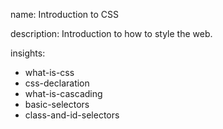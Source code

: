 name: Introduction to CSS

description: Introduction to how to style the web.

insights:

- what-is-css
- css-declaration
- what-is-cascading
- basic-selectors
- class-and-id-selectors
